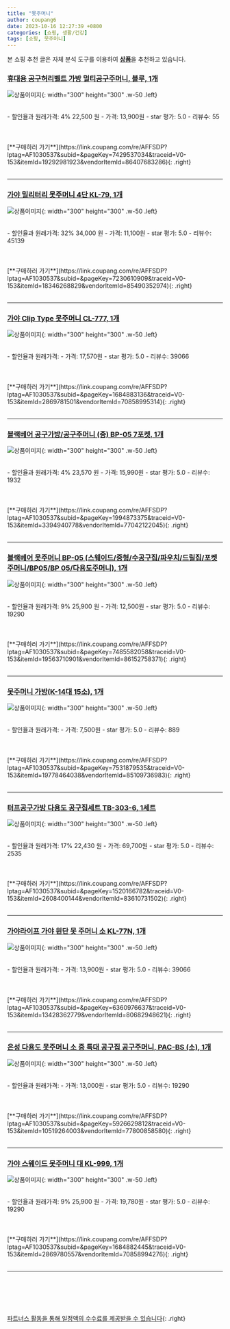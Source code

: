 ```yaml
---
title: "못주머니"
author: coupang6
date: 2023-10-16 12:27:39 +0800
categories: [쇼핑, 생활/건강]
tags: [쇼핑, 못주머니]
---
```


본 쇼핑 추천 글은 자체 분석 도구를 이용하여 [**상품**](https://link.coupang.com/a/bao1ui)을 추천하고 있습니다.

### [휴대용 공구허리벨트 가방 멀티공구주머니, 블루, 1개](https://link.coupang.com/re/AFFSDP?lptag=AF1030537&subid=&pageKey=7429537034&traceid=V0-153&itemId=19292981923&vendorItemId=86407683286)

![상품이미지](https://thumbnail10.coupangcdn.com/thumbnails/remote/230x230ex/image/vendor_inventory/8fa5/6cc4b287774732a2f1eb39e5ba310f9adc978735f61128e62b777c3c2d8a.jpg){: width="300" height="300" .w-50 .left}


<br>
- 할인율과 원래가격: 4%  22,500   원
- 가격: 13,900원
- star 평가: 5.0
- 리뷰수: 55
<br>
<br>
<br>
<br>
[**구매하러 가기**](https://link.coupang.com/re/AFFSDP?lptag=AF1030537&subid=&pageKey=7429537034&traceid=V0-153&itemId=19292981923&vendorItemId=86407683286){: .right}
<br>
<br>

---

### [가야 밀리터리 못주머니 4단 KL-79, 1개](https://link.coupang.com/re/AFFSDP?lptag=AF1030537&subid=&pageKey=7230610909&traceid=V0-153&itemId=18346268829&vendorItemId=85490352974)

![상품이미지](https://thumbnail8.coupangcdn.com/thumbnails/remote/230x230ex/image/rs_quotation_api/d5dave1e/52c502321ac64d539cf391b227e3726d.png){: width="300" height="300" .w-50 .left}


<br>
- 할인율과 원래가격: 32%  34,000   원
- 가격: 11,100원
- star 평가: 5.0
- 리뷰수: 45139
<br>
<br>
<br>
<br>
[**구매하러 가기**](https://link.coupang.com/re/AFFSDP?lptag=AF1030537&subid=&pageKey=7230610909&traceid=V0-153&itemId=18346268829&vendorItemId=85490352974){: .right}
<br>
<br>

---

### [가야 Clip Type 못주머니 CL-777, 1개](https://link.coupang.com/re/AFFSDP?lptag=AF1030537&subid=&pageKey=1684883136&traceid=V0-153&itemId=2869781501&vendorItemId=70858995314)

![상품이미지](https://thumbnail8.coupangcdn.com/thumbnails/remote/230x230ex/image/retail/images/2020/06/10/14/4/583e86ac-477a-42d6-a376-8f35592e6698.jpg){: width="300" height="300" .w-50 .left}


<br>
- 할인율과 원래가격: 
- 가격: 17,570원
- star 평가: 5.0
- 리뷰수: 39066
<br>
<br>
<br>
<br>
[**구매하러 가기**](https://link.coupang.com/re/AFFSDP?lptag=AF1030537&subid=&pageKey=1684883136&traceid=V0-153&itemId=2869781501&vendorItemId=70858995314){: .right}
<br>
<br>

---

### [블랙베어 공구가방/공구주머니 (중) BP-05 7포켓, 1개](https://link.coupang.com/re/AFFSDP?lptag=AF1030537&subid=&pageKey=1994873375&traceid=V0-153&itemId=3394940778&vendorItemId=77042122045)

![상품이미지](https://thumbnail9.coupangcdn.com/thumbnails/remote/230x230ex/image/vendor_inventory/c300/d08e1b44f27d9c5f63e05428077b4abf8077413e077cd14c3dbcc02f0e4c.jpg){: width="300" height="300" .w-50 .left}


<br>
- 할인율과 원래가격: 4%  23,570   원
- 가격: 15,990원
- star 평가: 5.0
- 리뷰수: 1932
<br>
<br>
<br>
<br>
[**구매하러 가기**](https://link.coupang.com/re/AFFSDP?lptag=AF1030537&subid=&pageKey=1994873375&traceid=V0-153&itemId=3394940778&vendorItemId=77042122045){: .right}
<br>
<br>

---

### [블랙베어 못주머니 BP-05 (스웨이드/중형/수공구집/파우치/드릴집/포켓주머니/BP05/BP 05/다용도주머니), 1개](https://link.coupang.com/re/AFFSDP?lptag=AF1030537&subid=&pageKey=7485582058&traceid=V0-153&itemId=19563710901&vendorItemId=86152758371)

![상품이미지](https://thumbnail9.coupangcdn.com/thumbnails/remote/230x230ex/image/vendor_inventory/c5bf/499ac4325880c88fa110d6c21e3c8ea13a8ede3f724ce3c10b3ce83844a1.jpg){: width="300" height="300" .w-50 .left}


<br>
- 할인율과 원래가격: 9%  25,900   원
- 가격: 12,500원
- star 평가: 5.0
- 리뷰수: 19290
<br>
<br>
<br>
<br>
[**구매하러 가기**](https://link.coupang.com/re/AFFSDP?lptag=AF1030537&subid=&pageKey=7485582058&traceid=V0-153&itemId=19563710901&vendorItemId=86152758371){: .right}
<br>
<br>

---

### [못주머니 가방(K-14대 15소), 1개](https://link.coupang.com/re/AFFSDP?lptag=AF1030537&subid=&pageKey=7531879535&traceid=V0-153&itemId=19778464038&vendorItemId=85109736983)

![상품이미지](https://thumbnail7.coupangcdn.com/thumbnails/remote/230x230ex/image/vendor_inventory/c451/0e06b6fc436592ca64379787378eeb89afb5cea0914a7dbde98768f83e85.jpg){: width="300" height="300" .w-50 .left}


<br>
- 할인율과 원래가격: 
- 가격: 7,500원
- star 평가: 5.0
- 리뷰수: 889
<br>
<br>
<br>
<br>
[**구매하러 가기**](https://link.coupang.com/re/AFFSDP?lptag=AF1030537&subid=&pageKey=7531879535&traceid=V0-153&itemId=19778464038&vendorItemId=85109736983){: .right}
<br>
<br>

---

### [터프공구가방 다용도 공구집세트 TB-303-6, 1세트](https://link.coupang.com/re/AFFSDP?lptag=AF1030537&subid=&pageKey=1520166782&traceid=V0-153&itemId=2608400144&vendorItemId=83610731502)

![상품이미지](https://thumbnail6.coupangcdn.com/thumbnails/remote/230x230ex/image/vendor_inventory/678a/d722636902fc5737c41c6f6c2d54afb5b25134c61e6813c7dbccc11e9dba.jpg){: width="300" height="300" .w-50 .left}


<br>
- 할인율과 원래가격: 17%  22,430   원
- 가격: 69,700원
- star 평가: 5.0
- 리뷰수: 2535
<br>
<br>
<br>
<br>
[**구매하러 가기**](https://link.coupang.com/re/AFFSDP?lptag=AF1030537&subid=&pageKey=1520166782&traceid=V0-153&itemId=2608400144&vendorItemId=83610731502){: .right}
<br>
<br>

---

### [가야라이프 가야 원단 못 주머니 소 KL-77N, 1개](https://link.coupang.com/re/AFFSDP?lptag=AF1030537&subid=&pageKey=6360976637&traceid=V0-153&itemId=13428362779&vendorItemId=80682948621)

![상품이미지](https://thumbnail9.coupangcdn.com/thumbnails/remote/230x230ex/image/vendor_inventory/5bc0/488a1d4a20a1ffc8ddf23f0b04dcd2656e89b5d62eb2a43415111d52a2d9.jpg){: width="300" height="300" .w-50 .left}


<br>
- 할인율과 원래가격: 
- 가격: 13,900원
- star 평가: 5.0
- 리뷰수: 39066
<br>
<br>
<br>
<br>
[**구매하러 가기**](https://link.coupang.com/re/AFFSDP?lptag=AF1030537&subid=&pageKey=6360976637&traceid=V0-153&itemId=13428362779&vendorItemId=80682948621){: .right}
<br>
<br>

---

### [은성 다용도 못주머니 소 중 특대 공구집 공구주머니, PAC-BS (소), 1개](https://link.coupang.com/re/AFFSDP?lptag=AF1030537&subid=&pageKey=5926629812&traceid=V0-153&itemId=10519264003&vendorItemId=77800858580)

![상품이미지](https://thumbnail6.coupangcdn.com/thumbnails/remote/230x230ex/image/vendor_inventory/d52b/4f2919ef685d0c8980b268e142b87ad10b0383549b0337e2124677712b88.jpg){: width="300" height="300" .w-50 .left}


<br>
- 할인율과 원래가격: 
- 가격: 13,000원
- star 평가: 5.0
- 리뷰수: 19290
<br>
<br>
<br>
<br>
[**구매하러 가기**](https://link.coupang.com/re/AFFSDP?lptag=AF1030537&subid=&pageKey=5926629812&traceid=V0-153&itemId=10519264003&vendorItemId=77800858580){: .right}
<br>
<br>

---

### [가야 스웨이드 못주머니 대 KL-999, 1개](https://link.coupang.com/re/AFFSDP?lptag=AF1030537&subid=&pageKey=1684882445&traceid=V0-153&itemId=2869780557&vendorItemId=70858994276)

![상품이미지](https://thumbnail9.coupangcdn.com/thumbnails/remote/230x230ex/image/retail/images/2020/06/10/14/3/a7bb5cfd-6bc1-4ee0-801a-a7fed0aa2fc8.jpg){: width="300" height="300" .w-50 .left}


<br>
- 할인율과 원래가격: 9%  25,900   원
- 가격: 19,780원
- star 평가: 5.0
- 리뷰수: 19290
<br>
<br>
<br>
<br>
[**구매하러 가기**](https://link.coupang.com/re/AFFSDP?lptag=AF1030537&subid=&pageKey=1684882445&traceid=V0-153&itemId=2869780557&vendorItemId=70858994276){: .right}
<br>
<br>

---
<br><br><br><br><br> [파트너스 활동을 통해 일정액의 수수료를 제공받을 수 있습니다](https://link.coupang.com/a/bao1ui){: .right}